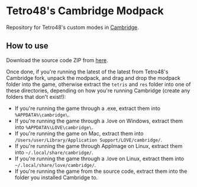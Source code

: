 # Tetro48's Cambridge Modpack
Repository for Tetro48's custom modes in [Cambridge](https://github.com/MillaBasset/cambridge).

## How to use
Download the source code ZIP from [here](https://github.com/Tetro48/cambridge-modpack/archive/main.zip).

Once done, if you're running the latest of the latest from Tetro48's Cambridge fork, unpack the modpack, and drag and drop the modpack folder into the game, otherwise extract the `tetris` and `res` folder into one of these directories, depending on how you're running Cambridge
(create any folders that don't exist!):  

* If you're running the game through a .exe, extract them into `%APPDATA%\cambridge\`.
* If you're running the game through a .love on Windows, extract them into `%APPDATA%\LOVE\cambridge\`.
* If you're running the game on Mac, extract them into `/Users/user/Library/Application Support/LOVE/cambridge/`.
* If you're running the game through AppImage on Linux, extract them into `~/.local/share/cambridge/`.
* If you're running the game through a .love on Linux, extract them into `~/.local/share/love/cambridge/`.
* If you're running the game from the source code, extract them into the folder you installed Cambridge to.
